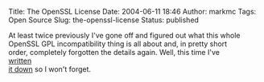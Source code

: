 Title: The OpenSSL License
Date: 2004-06-11 18:46
Author: markmc
Tags: Open Source
Slug: the-openssl-license
Status: published

At least twice previously I've gone off and figured out what this whole  
OpenSSL GPL incompatibility thing is all about and, in pretty short  
order, completely forgotten the details again. Well, this time I've  
[written  
it down](http://www.gnome.org/~markmc/openssl-and-the-gpl.html) so I
won't forget.
